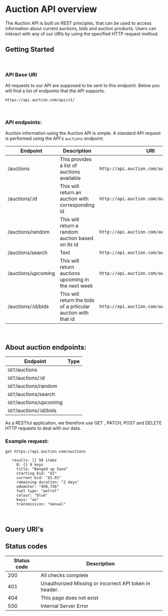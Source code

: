 # Auction API overview 

The Auction API is built on REST principles, that can be used to access information about current auctions, bids and auction products. Users can interact with any of our URIs by using the specified HTTP request method.
<br>

## Getting Started 
<br>

### API Base URI 

All requests to our API are supposed to be sent to this endpoint. Below you will find a list of endpoints that the API supports.

    https://api.auction.com/api/v1/
<br>
    
### API endpoints: 

Auction information using the Auction API is simple. A standard API request is performed using the API's `auctions` endpoint:


| Endpoint            | Description                                                  | URI                                        |
| ------------------- | -------------------------------------------------------------|--------------------------------------------|
| /auctions           | This provides a list of auctions available                   |  `http://api.auction.com/auctions`         |
| /auctions/:id        | This will return an auction with corresponding id           |  `http://api.auction.com/auctions/:id`     |
| /auctions/random    | This will return a random auction based on its id            |  `http://api.auction.com/auctions/random`  |
| /auctions/search    | Text                                                         |  `http://api.auction.com/auctions/search`  |
| /auctions/upcoming  | This will return auctions upcoming in the next week          |  `http://api.auction.com/auctions/upcoming`|
| /auctions/:id/bids  | This will return the bids of a prticular auction with that id|  `http://api.auction.com/auctions/:id/bids`|

<br>

## About auction endpoints:

| Endpoint                 | Type                 |
| -------------------------| ---------------------|
| `GET`/auctions           |                      |  
| `GET`/auctions/:id       |                      |  
| `GET`/auctions/random    |                      |  
| `GET`/auctions/search    |                      |  
| `GET`/auctions/upcoming  |                      | 
| `GET`/auctions/:id/bids  |                      |  

As a RESTful application, we therefore use GET , PATCH, POST and DELETE HTTP requests to deal with our data. 

### Example request:

`get https://api.auction.com/auctions`


       results: [] 50 items
         0: {} 9 keys
         title: "Banged up Saxo"
         starting bid: "£5"
         current bid: "£5.01"
         remaining duration: "2 days"
         odomoter: "450,736"
         fuel type: "petrol"
         colour: "blue"
         keys: "no"
         transmission: "manual"

<br>

## Query URI's




## Status codes 

| Status code         | Description                                                  |
| ------------------- | -------------------------------------------------------------|
| 200                 | All checks complete                                          |
| 401                 | Unauthorized Missing or incorrect API token in header.       |
| 404                 | This page does not exist                                     |  
| 500                 | Internal Server Error                                        |  

